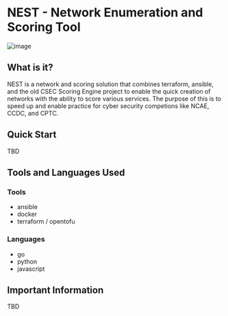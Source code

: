 # NEST - Network Enumeration and Scoring Tool
![image](https://github.com/user-attachments/assets/23b880ce-56f2-411d-8ed5-8d785826d419)

## What is it?
NEST is a network and scoring solution that combines terraform, ansible, and the old CSEC Scoring Engine project to enable the quick creation of networks with the ability to score various services. The purpose of this is to speed up and enable practice for cyber security competions like NCAE, CCDC, and CPTC.
## Quick Start
TBD

## Tools and Languages Used
### Tools
- ansible
- docker
- terraform / opentofu

### Languages
- go
- python
- javascript

## Important Information
TBD

